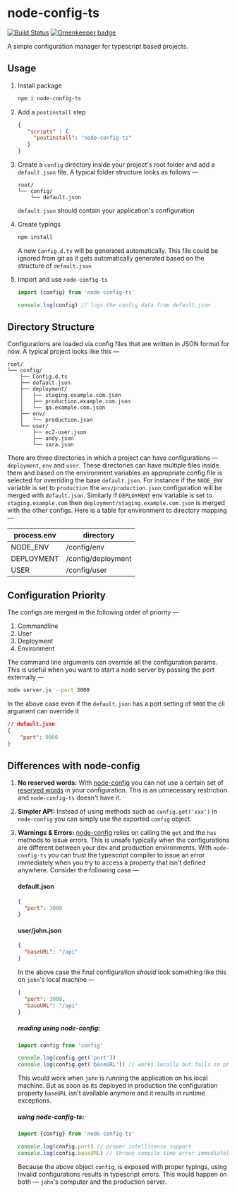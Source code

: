 node-config-ts 
=======
[![Build Status](https://travis-ci.org/tusharmath/node-config-ts.svg?branch=master)](https://travis-ci.org/tusharmath/node-config-ts)
[![Greenkeeper badge](https://badges.greenkeeper.io/tusharmath/node-config-ts.svg)](https://greenkeeper.io/)

A simple configuration manager for typescript based projects.

## Usage

1. Install package 
    ```bash
    npm i node-config-ts
    ```

2. Add a `postinstall` step
    ```json
    {
       "scripts" : {
         "postinstall": "node-config-ts"
       }
    }
    ```

3. Create a `config` directory inside your project's root folder and add a `default.json` file. A typical folder structure looks as follows —  
    ```
    root/
    └── config/
        └── default.json
    ```
    `default.json` should contain your application's configuration

4. Create typings
    ```bash
    npm install
    ```
    A new `Config.d.ts` will be generated automatically. This file could be ignored from git as it gets automatically generated based on the structure of `default.json`

5. Import and use `node-config-ts`
    
    ```typescript
    import {config} from 'node-config-ts'
   
    console.log(config) // logs the config data from default.json    
    ```

## Directory Structure
Configurations are loaded via config files that are written in JSON format for now. A typical project looks like this —

```
root/
└── config/
    ├── Config.d.ts
    ├── default.json
    ├── deployment/
    │   ├── staging.example.com.json
    │   ├── production.example.com.json
    │   └── qa.example.com.json
    ├── env/
    │   └── production.json
    └── user/
        ├── ec2-user.json
        ├── andy.json
        └── sara.json
```

There are three directories in which a project can have configurations — `deployment`, `env` and `user`. These directories can have multiple files inside them and based on the environment variables an appropriate config file is selected for overriding the base `default.json`. For instance if the `NODE_ENV` variable is set to `production` the `env/production.json` configuration will be merged with `default.json`. Similarly if `DEPLOYMENT` env variable is set to `staging.example.com` then `deployment/staging.example.com.json`  is merged with the other configs. Here is a table for environment to directory mapping —


| **process.env** | **directory**      |
|-----------------|--------------------|
| NODE_ENV        | /config/env        |
| DEPLOYMENT      | /config/deployment |
| USER            | /config/user       |

## Configuration Priority

The configs are merged in the following order of priority —

1. Commandline
2. User
3. Deployment
4. Environment

The command line arguments can override  all the configuration params. This is useful when you want to start a node server by passing the port externally  —

```bash
node server.js --port 3000
```

In the above case even if the `default.json` has a port setting of `9000` the cli argument can override it
```json
// default.json
{
    "port": 9000
}
```
## Differences with node-config
1. **No reserved words:** With [node-config] you can not use a certain set of [reserved words] in your configuration. This is an unnecessary restriction and `node-config-ts` doesn't have it.
2. **Simpler API:** Instead of using methods such as `config.get('xxx')` in `node-config` you can simply use the exported `config` object.
3. **Warnings & Errors:** [node-config] relies on calling the `get` and the `has` methods to issue errors. This is unsafe typically when the configurations are different between your dev and production environments.
With `node-config-ts` you can trust the typescript compiler to issue an error immediately when you try to access a property that isn't defined anywhere. Consider the following case —

    #### default.json
    ```json
    {
      "port": 3000
    }
    ```
    #### user/john.json
    ```json
    {
      "baseURL": "/api"
    }
    ```
    
    In the above case the final configuration *should* look something like this on `john`'s local machine —
    
    ```json
    {
      "port": 3000,
      "baseURL": "/api"
    }
    ```

    ##### reading using node-config:
    ```ts
    import config from 'config'

    console.log(config.get('port'))
    console.log(config.get('baseURL')) // works locally but fails in production
    ```
    This would work when `john` is running the application on his local machine. But as soon as its deployed in production the configuration property `baseURL` isn't available anymore and it results in runtime exceptions.

    ##### using node-config-ts:
    ```ts
    import {config} from 'node-config-ts'

    console.log(config.port) // proper intellisense support
    console.log(config.baseURL) // throws compile time error immediately on local machine.
    ```
    Because the above object `config`, is exposed with proper typings, using invalid configurations results in typescript errors. This would happen on both — `john`'s computer and the production server.
    
[node-config]:     https://github.com/lorenwest/node-config
[reserved words]:  https://github.com/lorenwest/node-config/wiki/Reserved-Words
